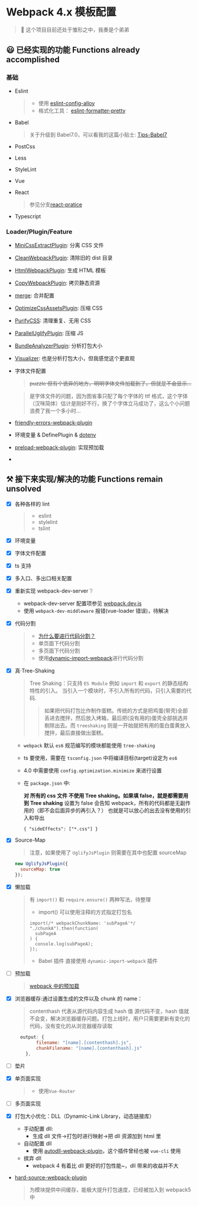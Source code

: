 # Webpack 4.x 模板配置

> 🤖 这个项目目前还处于雏形之中，我奏是个弟弟

## 😃 已经实现的功能 Functions already accomplished

### 基础

- Eslint

  > - 使用 [eslint-config-alloy](https://www.npmjs.com/package/eslint-config-alloy)
  > - 格式化工具： [eslint-formatter-pretty](https://www.npmjs.com/package/eslint-formatter-pretty)

- Babel
  > 关于升级到 Babel7.0，可以看我的这篇小贴士: [Tips-Babel7](https://github.com/linbudu599/Penumbra/blob/master/Tips/babel7-config.md)
- PostCss
- Less
- StyleLint
- Vue
- React
  > 参见分支[react-pratice](https://github.com/linbudu599/Webpack4.x-Template/tree/react-pratice)
- Typescript

### Loader/Plugin/Feature

- [MiniCssExtractPlugin](https://www.npmjs.com/package/mini-css-extract-plugin): 分离 CSS 文件
- [CleanWebpackPlugin](https://www.npmjs.com/package/clean-webpack-plugin): 清除旧的 dist 目录
- [HtmlWebpackPlugin](https://www.npmjs.com/package/html-webpack-plugin): 生成 HTML 模板
- [CopyWebpackPlugin](https://www.npmjs.com/package/copy-webpack-plugin): 拷贝静态资源
- [merge](https://www.npmjs.com/package/webpack-merge): 合并配置

- [OptimizeCssAssetsPlugin](https://www.npmjs.com/package/optimize-css-assets-webpack-plugin): 压缩 CSS
- [PurifyCSS](https://www.npmjs.com/package/purifycss-webpack): 清理重复、无用 CSS
- [ParallelUglifyPlugin](https://www.npmjs.com/package/uglifyjs-webpack-plugin): 压缩 JS
- [BundleAnalyzerPlugin](https://www.npmjs.com/package/webpack-bundle-analyzer): 分析打包大小
- [Visualizer](https://www.npmjs.com/package/webpack-visualizer-plugin): 也是分析打包大小，但我感觉这个更直观
- 字体文件配置

  > ~~puzzle 但有个诡异的地方，明明字体文件加载到了，但就是不会显示...~~

  > 是字体文件的问题，因为图省事只配了每个字体的 ttf 格式，这个字体（汉咪简体）估计是刚好不行，换了个字体立马成功了，这么个小问题浪费了我一个多小时...

- [friendly-errors-webpack-plugin](https://www.npmjs.com/package/friendly-errors-webpack-plugin)
- 环境变量 & DefinePlugin & [dotenv](https://www.npmjs.com/package/dotenv)

- [preload-webpack-plugin](https://github.com/GoogleChromeLabs/preload-webpack-plugin): 实现预加载

-

## ⚒ 接下来实现/解决的功能 Functions remain unsolved

- [x] 各种各样的 lint
  > - eslint
  > - stylelint
  > - tslint
- [x] 环境变量
- [x] 字体文件配置
- [x] ts 支持
- [x] 多入口、多出口相关配置
- [x] 重新实现 webpack-dev-server ❔

  - webpack-dev-server 配置项参见 [webpack.dev.js](build/webpack.dev.js)
  - 使用 `webpack-dev-middleware` 报错(vue-loader 错误)，待解决

- [x] 代码分割

  > - [为什么要进行代码分割？](./Analyze.md)
  > - 单页面下代码分割
  > - 多页面下代码分割
  > - 使用[dynamic-import-webpack](http://npm.taobao.org/package/babel-plugin-dynamic-import-webpack)进行代码分割

- [x] 真·Tree-Shaking

  > Tree Shaking：只支持 `ES Module` 例如 `import` 和 `export` 的静态结构特性的引入。
  > 当引入一个模块时，不引入所有的代码，只引入需要的代码.
  >
  > > 如果把代码打包比作制作蛋糕。传统的方式是把鸡蛋(带壳)全部丢进去搅拌，然后放入烤箱，最后把(没有用的)蛋壳全部挑选并剔除出去。而 `treeshaking` 则是一开始就把有用的蛋白蛋黄放入搅拌，最后直接做出蛋糕。

  - `webpack` 默认 `es6` 规范编写的模块都能使用 `tree-shaking`
  - ts 要使用，需要在 `tsconfig.json` 中将编译目标(target)设定为 `es6`
  - 4.0 中需要使用 `config.optimization.minimize` 来进行设置
  - 在 `package.json` 中:

    **对 所有的 css 文件 不使用 Tree shaking。如果填 false，就是都需要用到 Tree shaking**
    设置为 false 会告知 webpack，所有的代码都是无副作用的（即不会后面异步的再引入？）
    也就是可以放心的出去没有使用的引入和导出

    `{ "sideEffects": ["*.css"] }`

- [x] Source-Map

  > 注意，如果使用了 `UglifyJsPlugin` 则需要在其中也配置 sourceMap

  ```javascript
  new UglifyJsPlugin({
    sourceMap: true
  });
  ```

* [x] 懒加载
  > 有 `import()` 和 `require.ensure()` 两种写法，待整理
  >
  > - import()
  >   可以使用注释的方式指定打包名
  >
  > ```javascriptd
  > import(/* webpackChunkName: 'subPageA'*/ "./chunkA").then(function(
  >   subPageA
  > ) {
  >   console.log(subPageA);
  > });
  > ```
  >
  > - Babel 插件
  >   直接使用 `dynamic-import-webpack` 插件
* [ ] 预加载
  > [webpack 中的预加载](https://www.zcfy.cc/article/link-rel-prefetch-preload-in-webpack)
* [x] 浏览器缓存:通过设置生成的文件以及 chunk 的 name：

  > contenthash 代表从源代码内容生成 hash 值
  > 源代码不变，hash 值就不会变，解决浏览器缓存问题。打包上线时，用户只需要更新有变化的代码，没有变化的从浏览器缓存读取

  ```javascript
    output: {
          filename: "[name].[contenthash].js",
          chunkFilename: "[name].[contenthash].js"
      },
  ```

- [ ] 垫片
- [x] 单页面实现
  > - 使用`Vue-Router`
- [ ] 多页面实现
- [x] 打包大小优化：DLL（Dynamic-Link Library，动态链接库）

  - 手动配置 dll:
    - 生成 dll 文件->打包时进行映射->把 dll 资源加到 html 里
  - 自动配置 dll
    - 使用 [autodll-webpack-plugin](https://www.npmjs.com/package/autodll-webpack-plugin)，这个插件曾经也被 `vue-cli` 使用
  - 摈弃 dll
    - webpack 4 有着比 dll 更好的打包性能~，dll 带来的收益并不大

- [hard-source-webpack-plugin](https://github.com/mzgoddard/hard-source-webpack-plugin)
  > 为模块提供中间缓存，能极大提升打包速度，已经被加入到 webpack5 中

